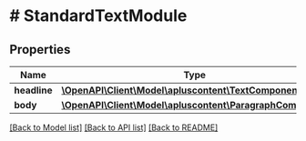 # # StandardTextModule

## Properties

Name | Type | Description | Notes
------------ | ------------- | ------------- | -------------
**headline** | [**\OpenAPI\Client\Model\apluscontent\TextComponent**](TextComponent.md) |  | [optional]
**body** | [**\OpenAPI\Client\Model\apluscontent\ParagraphComponent**](ParagraphComponent.md) |  |

[[Back to Model list]](../../README.md#models) [[Back to API list]](../../README.md#endpoints) [[Back to README]](../../README.md)
